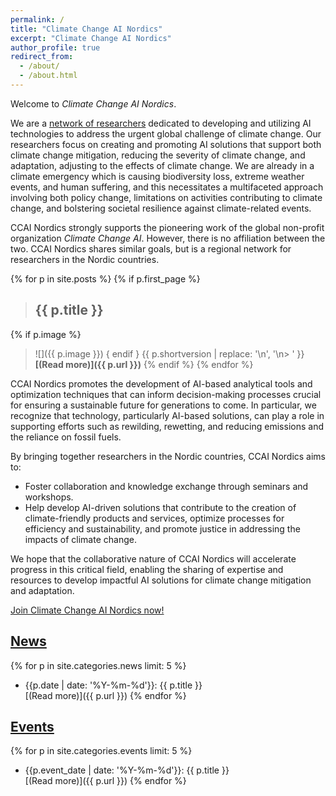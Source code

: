 ```yaml
---
permalink: /
title: "Climate Change AI Nordics"
excerpt: "Climate Change AI Nordics"
author_profile: true
redirect_from: 
  - /about/
  - /about.html
---
```


<style>
img {
  width: 8em;
  float: right;
}
</style>

Welcome to _Climate Change AI Nordics_.

We are a [network of researchers](/people/) dedicated to developing and utilizing AI technologies to address the urgent global challenge of climate change. Our researchers focus on creating and promoting AI solutions that support both climate change mitigation, reducing the severity of climate change, and adaptation, adjusting to the effects of climate change. We are already in a climate emergency which is causing biodiversity loss, extreme weather events, and human suffering, and this necessitates a multifaceted approach involving both policy change, limitations on activities contributing to climate change, and bolstering societal resilience against climate-related events.

CCAI Nordics strongly supports the pioneering work of the global non-profit organization *Climate Change AI*. However, there is no affiliation between the two. CCAI Nordics shares similar goals, but is a regional network for researchers in the Nordic countries.

{% for p in site.posts %}
{% if p.first_page %}
> ## {{ p.title }}
{% if p.image %}
> ![]({{ p.image }})
{ endif }
> {{ p.shortversion | replace: '\n', '\n> ' }}
> **[(Read more)]({{ p.url }})**
{% endif %}
{% endfor %}


CCAI Nordics promotes the development of AI-based analytical tools and optimization techniques that can inform decision-making processes crucial for ensuring a sustainable future for generations to come. In particular, we recognize that technology, particularly AI-based solutions, can play a role in supporting efforts such as rewilding, rewetting, and reducing emissions and the reliance on fossil fuels.

By bringing together researchers in the Nordic countries, CCAI Nordics aims to:

* Foster collaboration and knowledge exchange through seminars and workshops.
* Help develop AI-driven solutions that contribute to the creation of climate-friendly products and services, optimize processes for efficiency and sustainability, and promote justice in addressing the impacts of climate change.

We hope that the collaborative nature of CCAI Nordics will accelerate progress in this critical field, enabling the sharing of expertise and resources to develop impactful AI solutions for climate change mitigation and adaptation.

[Join Climate Change AI Nordics now!](/join/)

## [News](/news/)

{% for p in site.categories.news limit: 5 %}
* {{p.date | date: '%Y-%m-%d'}}: {{ p.title }}\
[(Read more)]({{ p.url }})
{% endfor %}


## [Events](/events/)

{% for p in site.categories.events limit: 5 %}
* {{p.event_date | date: '%Y-%m-%d'}}: {{ p.title }}\
[(Read more)]({{ p.url }})
{% endfor %}


